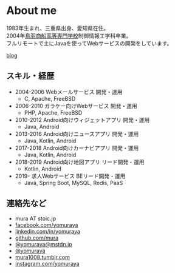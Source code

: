 # About me
1983年生まれ、三重県出身、愛知県在住。<br>
2004年[鳥羽商船高等専門学校](https://www.toba-cmt.ac.jp/)制御情報工学科卒業。<br>
フルリモートで主にJavaを使ってWebサービスの開発をしています。<br>

[blog](https://mura.stoic.jp/)

## スキル・経歴
* 2004-2006 Webメールサービス 開発・運用
  * C, Apache, FreeBSD
* 2006-2010 ガラケー向けWebサービス 開発・運用
  * PHP, Apache, FreeBSD
* 2010-2012 Android向けウィジェットアプリ 開発・運用
  * Java, Android
* 2013-2016 Android向けニュースアプリ 開発・運用
  * Java, Kotlin, Android
* 2017-2018 Android向けカーナビアプリ 開発・運用
  * Java, Kotlin, Android
* 2018-2019 Android向け地図アプリ リード開発・運用
  * Kotlin, Android
* 2019- 求人Webサービス BEリード開発・運用
  * Java, Spring Boot, MySQL, Redis, PaaS

## 連絡先など
* <i class="fa-solid fa-square-envelope"></i> mura AT stoic.jp
* <i class="fa-brands fa-square-facebook"></i> [facebook.com/yomuraya](https://www.facebook.com/yomuraya)
* <i class="fa-brands fa-linkedin"></i> [linkedin.com/in/yomuraya](https://www.linkedin.com/in/yomuraya)
* <i class="fa-brands fa-square-github"></i> [github.com/mura](https://github.com/mura)
* <i class="fa-brands fa-mastodon"></i> [@yomuraya@mstdn.jp](https://mstdn.jp/@yomuraya)
* <i class="fa-brands fa-square-twitter"></i> [@yomuraya](https://twitter.com/yomuraya)
* <i class="fa-brands fa-square-tumblr"></i> [mura1008.tumblr.com](https://mura1008.tumblr.com)
* <i class="fa-brands fa-square-instagram"></i> [instagram.com/yomuraya](https://www.instagram.com/yomuraya)